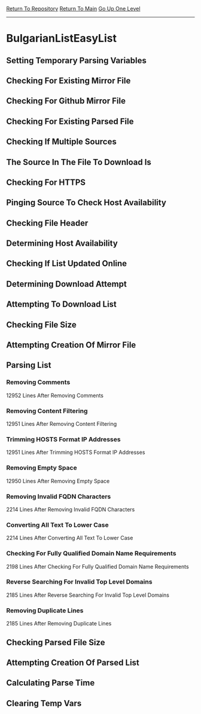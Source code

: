 [Return To Repository](https://github.com/deathbybandaid/piholeparser/)
[Return To Main](https://github.com/deathbybandaid/piholeparser/blob/master/RecentRunLogs/Mainlog.md)
[Go Up One Level](https://github.com/deathbybandaid/piholeparser/blob/master/RecentRunLogs/TopLevelScripts/30-Processing-Blacklists.md)
____________________________________
# BulgarianListEasyList
## Setting Temporary Parsing Variables
## Checking For Existing Mirror File
## Checking For Github Mirror File
## Checking For Existing Parsed File
## Checking If Multiple Sources
## The Source In The File To Download Is
## Checking For HTTPS
## Pinging Source To Check Host Availability
## Checking File Header
## Determining Host Availability
## Checking If List Updated Online
## Determining Download Attempt
## Attempting To Download List
## Checking File Size
## Attempting Creation Of Mirror File
## Parsing List
### Removing Comments
12952 Lines After Removing Comments
### Removing Content Filtering
12951 Lines After Removing Content Filtering
### Trimming HOSTS Format IP Addresses
12951 Lines After Trimming HOSTS Format IP Addresses
### Removing Empty Space
12950 Lines After Removing Empty Space
### Removing Invalid FQDN Characters
2214 Lines After Removing Invalid FQDN Characters
### Converting All Text To Lower Case
2214 Lines After Converting All Text To Lower Case
### Checking For Fully Qualified Domain Name Requirements
2198 Lines After Checking For Fully Qualified Domain Name Requirements
### Reverse Searching For Invalid Top Level Domains
2185 Lines After Reverse Searching For Invalid Top Level Domains
### Removing Duplicate Lines
2185 Lines After Removing Duplicate Lines
## Checking Parsed File Size
## Attempting Creation Of Parsed List
## Calculating Parse Time
## Clearing Temp Vars
